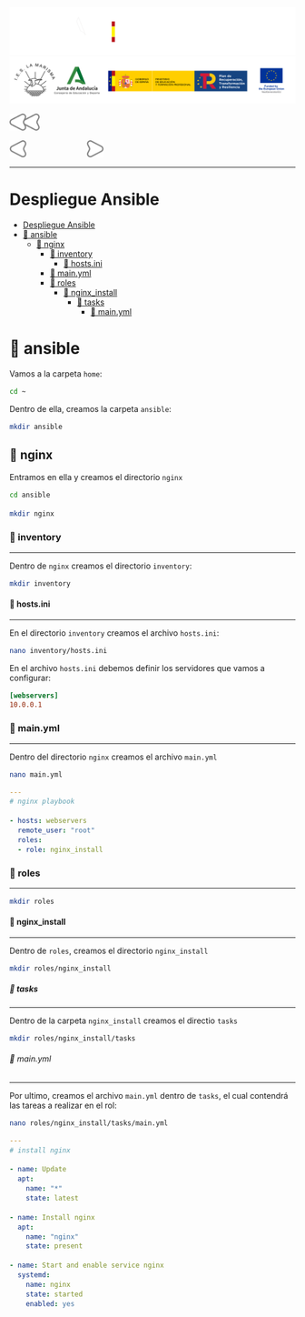 ![](https://github.com/jcorvid509/.resGen/blob/main/_bannerD.png#gh-dark-mode-only)
![](https://github.com/jcorvid509/.resGen/blob/main/_bannerL.png#gh-light-mode-only)

<a href="readme.md"><img src="https://github.com/jcorvid509/.resGen/blob/main/_back.svg" width="52.5"></a>

<a href="2.playbook.md"><img src="https://github.com/jcorvid509/.resGen/blob/main/_arrow_r.svg" width="30"></a>
&emsp;&emsp;&emsp;&emsp;&emsp;&emsp;&emsp;
<a href="4.tests.md"><img src="https://github.com/jcorvid509/.resGen/blob/main/_arrow.svg" width="30"></a>

---

# Despliegue Ansible

- [Despliegue Ansible](#despliegue-ansible)
- [📁 ansible](#-ansible)
  - [📁 nginx](#-nginx)
    - [📁 inventory](#-inventory)
      - [📄 hosts.ini](#-hostsini)
    - [📄 main.yml](#-mainyml)
    - [📁 roles](#-roles)
      - [📁 nginx\_install](#-nginx_install)
        - [📁 tasks](#-tasks)
          - [📄 main.yml](#-mainyml-1)

# 📁 ansible

Vamos a la carpeta `home`:

```bash
cd ~
```

Dentro de ella, creamos la carpeta `ansible`:

```bash
mkdir ansible
```

## 📁 nginx

Entramos en ella y creamos el directorio `nginx`

```bash
cd ansible

mkdir nginx
```

### 📁 inventory
---

Dentro de `nginx` creamos el directorio `inventory`:

```bash
mkdir inventory
```

#### 📄 hosts.ini
---

En el directorio `inventory` creamos el archivo `hosts.ini`:

```bash
nano inventory/hosts.ini
```

En el archivo `hosts.ini` debemos definir los servidores que vamos a configurar:

```ini
[webservers]
10.0.0.1
```

### 📄 main.yml
---

Dentro del directorio `nginx` creamos el archivo `main.yml`

```bash
nano main.yml
```

```yaml
---
# nginx playbook

- hosts: webservers
  remote_user: "root"
  roles:
  - role: nginx_install
```

### 📁 roles
---

```bash
mkdir roles
```

#### 📁 nginx_install
---

Dentro de `roles`, creamos el directorio `nginx_install`

```bash
mkdir roles/nginx_install
```

##### 📁 tasks
---

Dentro de la carpeta `nginx_install` creamos el directio `tasks`

```bash
mkdir roles/nginx_install/tasks
```

###### 📄 main.yml
---

Por ultimo, creamos el archivo `main.yml` dentro de `tasks`, el cual contendrá las tareas a realizar en el rol:

```bash
nano roles/nginx_install/tasks/main.yml
```

```yml
---
# install nginx

- name: Update
  apt:
    name: "*"
    state: latest

- name: Install nginx
  apt:
    name: "nginx"
    state: present

- name: Start and enable service nginx
  systemd:
    name: nginx
    state: started
    enabled: yes
```